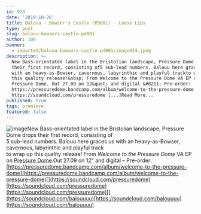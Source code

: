 ```yaml
---
id: 924
date: '2019-10-26'
title: Balouu - Bowser's Castle (PD001) - Loose Lips
type: post
slug: balouu-bowsers-castle-pd001
author: 100
banner:
  - imported/balouu-bowsers-castle-pd001/image924.jpeg
description: >-
  New Bass-orientated label in the Bristolian landscape, Pressure Dome drops
  their first record, consisting of5 sub-lead numbers. Balouu here graces us
  with an heavy-as-Bowser, cavernous, labyrinthic and playful trackto wrap up
  this quality release!&nbsp; From Welcome to the Pressure Dome VA EP on
  Pressure Dome. Out 27.09 on 12&quot; and digital &#8211; Pre-order:
  https://pressuredome.bandcamp.com/album/welcome-to-the-pressure-dome
  https://soundcloud.com/pressuredome [...]Read More...
published: true
tags: premiere
featured: false
---
```

![image](../imported/balouu-bowsers-castle-pd001/image924.jpeg)New Bass-orientated label in the Bristolian landscape, Pressure Dome drops their first record, consisting of  
5 sub-lead numbers. Balouu here graces us with an heavy-as-Bowser, cavernous, labyrinthic and playful track  
to wrap up this quality release! From _Welcome to the Pressure Dome_ VA EP on [Pressure Dome](https://pressuredome.bandcamp.com).Out 27.09 on 12" and digital – Pre-order: [](https://pressuredome.bandcamp.com/album/welcome-to-the-pressure-dome)[https://pressuredome.bandcamp.com/album/welcome-to-the-pressure-dome](https://pressuredome.bandcamp.com/album/welcome-to-the-pressure-dome)[](https://soundcloud.com/pressuredome)[https://soundcloud.com/pressuredome](https://soundcloud.com/pressuredome)[](https://soundcloud.com/balouuuu)[https://soundcloud.com/balouuuu](https://soundcloud.com/balouuuu)